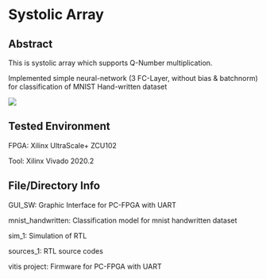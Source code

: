 # Systolic Array
## Abstract
This is systolic array which supports Q-Number multiplication.

Implemented simple neural-network (3 FC-Layer, without bias & batchnorm) for classification of MNIST Hand-written dataset

[![](https://img.youtube.com/vi/KS9wVxYWHA0/0.jpg)](https://www.youtube.com/watch?v=KS9wVxYWHA0)

## Tested Environment
FPGA: Xilinx UltraScale+ ZCU102

Tool: Xilinx Vivado 2020.2


## File/Directory Info
GUI_SW: Graphic Interface for PC-FPGA with UART

mnist_handwritten: Classification model for mnist handwritten dataset

sim_1: Simulation of RTL

sources_1: RTL source codes

vitis project: Firmware for PC-FPGA with UART
